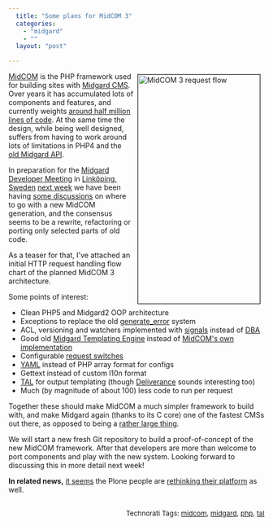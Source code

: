 ```yaml
---
  title: "Some plans for MidCOM 3"
  categories: 
    - "midgard"
    - ""
  layout: "post"

---
```

<p>
<a href="http://bergie.iki.fi/midcom-serveattachmentguid-19f07b14efb611dca333bf078a4a3e293e29/request-flow-1.png"><img src="http://bergie.iki.fi/midcom-serveattachmentguid-86f1f17aefb611dc8bf775425fd60e690e69/request-flow-1-tm.jpg" height="450" width="240" border="1" align="right" hspace="8" vspace="4" alt="MidCOM 3 request flow" title="MidCOM 3 request flow" /></a>
</p><p>
<a href="http://www.midgard-project.org/documentation/midcom">MidCOM</a> is the PHP framework used for building sites with <a href="http://www.midgard-project.org/">Midgard CMS</a>. Over years it has accumulated lots of components and features, and currently weights <a href="http://www.ohloh.net/projects/3309?p=Midgard">around half million lines of code</a>. At the same time the design, while being well designed, suffers from having to work around lots of limitations in PHP4 and the <a href="http://www.midgard-project.org/documentation/reference/#9f42c2021f0b0efedacd0ae9d6801c5c">old Midgard API</a>.
</p><p>
In preparation for the <a href="http://www.midgard-project.org/discussion/user-forum/developer_meeting_in_sweden/">Midgard Developer Meeting</a> in <a href="http://plazes.com/plazes/13637_anykey">Linköping, Sweden</a> <a href="http://www.midgard-project.org/community/events/midgard_developer_meeting-001.html">next week</a> we have been having <a href="http://bergie.jaiku.com/presence/25332694">some discussions</a> on where to go with a new MidCOM generation, and the consensus seems to be a rewrite, refactoring or porting only selected parts of old code.
</p><p>
As a teaser for that, I've attached an initial HTTP request handling flow chart of the planned MidCOM 3 architecture.
</p><p>
Some points of interest:
</p><ul><li>Clean PHP5 and Midgard2 OOP architecture</li>
<li>Exceptions to replace the old <a href="http://www.midgard-project.org/api-docs/midcom/dev/midcom/midcom_application.html#generate_error">generate_error</a> system</li>
<li>ACL, versioning and watchers implemented with <a href="http://blogs.nemein.com/people/piotras/view/1182197841.html">signals</a> instead of <a href="http://bergie.iki.fi/blog/introduction_to_midgards_database_abstraction_system.html#ed234e6562394cdd79f9123900e86063">DBA</a></li>
<li>Good old <a href="http://www.midgard-project.org/documentation/concepts-page_and_style/">Midgard Templating Engine</a> instead of <a href="http://www.midgard-project.org/documentation/concepts-midcom-specs-subsystems-style-engine/">MidCOM's own implementation</a></li>
<li>Configurable <a href="http://trac.midgard-project.org/ticket/48">request switches</a></li>
<li><a href="http://yaml.org/">YAML</a> instead of PHP array format for configs</li>
<li>Gettext instead of custom l10n format</li>
<li><a href="http://phptal.motion-twin.com/">TAL</a> for output templating (though <a href="http://www.openplans.org/projects/deliverance/introduction">Deliverance</a> sounds interesting too)</li>
<li>Much (by magnitude of about 100) less code to run per request</li>
</ul><p>
Together these should make MidCOM a much simpler framework to build with, and make Midgard again (thanks to its C core) one of the fastest CMSs out there, as opposed to being a <a href="http://www.midgard-project.org/documentation/performance-tuning/">rather large thing</a>.
</p><p>
We will start a new fresh Git repository to build a proof-of-concept of the new MidCOM framework. After that developers are more than welcome to port components and play with the new system. Looking forward to discussing this in more detail next week!
</p><p>
<strong>In related news,</strong> <a href="http://www.cmswatch.com/Trends/1140-The-future-of-Plone----not-in-web-publishing?source=RSS">it seems</a> the Plone people are <a href="http://limi.net/articles/18-things-i-wish-were-true-about-plone/">rethinking their platform</a> as well.<span style="font-size:10pt;">
<br /></span>
</p><p style="text-align:right;">
<span style="font-size:10pt;">
<br />Technorati Tags: </span><span style="font-size:10pt;"><a href="http://www.technorati.com/tag/midcom">midcom</a></span><span style="font-size:10pt;">, </span><span style="font-size:10pt;"><a href="http://www.technorati.com/tag/midgard">midgard</a></span><span style="font-size:10pt;">, </span><span style="font-size:10pt;"><a href="http://www.technorati.com/tag/php">php</a></span><span style="font-size:10pt;">, </span><span style="font-size:10pt;"><a href="http://www.technorati.com/tag/tal">tal</a></span>
</p>